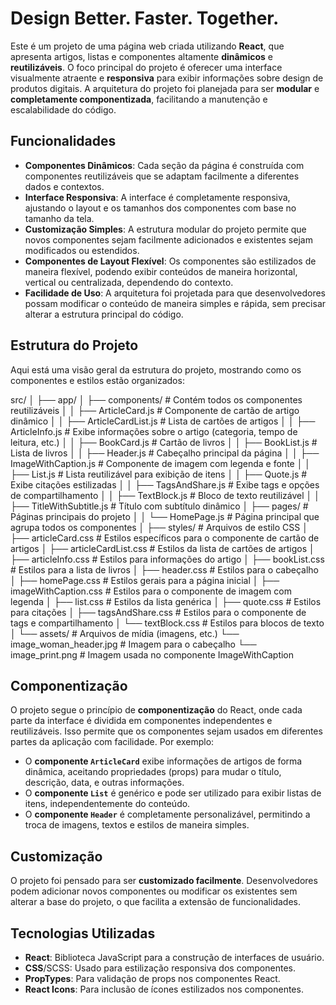 # Design Better. Faster. Together.

Este é um projeto de uma página web criada utilizando **React**, que apresenta artigos, listas e componentes altamente **dinâmicos** e **reutilizáveis**. O foco principal do projeto é oferecer uma interface visualmente atraente e **responsiva** para exibir informações sobre design de produtos digitais. A arquitetura do projeto foi planejada para ser **modular** e **completamente componentizada**, facilitando a manutenção e escalabilidade do código.

## Funcionalidades

- **Componentes Dinâmicos**: Cada seção da página é construída com componentes reutilizáveis que se adaptam facilmente a diferentes dados e contextos.
- **Interface Responsiva**: A interface é completamente responsiva, ajustando o layout e os tamanhos dos componentes com base no tamanho da tela.
- **Customização Simples**: A estrutura modular do projeto permite que novos componentes sejam facilmente adicionados e existentes sejam modificados ou estendidos.
- **Componentes de Layout Flexível**: Os componentes são estilizados de maneira flexível, podendo exibir conteúdos de maneira horizontal, vertical ou centralizada, dependendo do contexto.
- **Facilidade de Uso**: A arquitetura foi projetada para que desenvolvedores possam modificar o conteúdo de maneira simples e rápida, sem precisar alterar a estrutura principal do código.

## Estrutura do Projeto

Aqui está uma visão geral da estrutura do projeto, mostrando como os componentes e estilos estão organizados:

src/ │ ├── app/ │ ├── components/ # Contém todos os componentes reutilizáveis │ │ ├── ArticleCard.js # Componente de cartão de artigo dinâmico │ │ ├── ArticleCardList.js # Lista de cartões de artigos │ │ ├── ArticleInfo.js # Exibe informações sobre o artigo (categoria, tempo de leitura, etc.) │ │ ├── BookCard.js # Cartão de livros │ │ ├── BookList.js # Lista de livros │ │ ├── Header.js # Cabeçalho principal da página │ │ ├── ImageWithCaption.js # Componente de imagem com legenda e fonte │ │ ├── List.js # Lista reutilizável para exibição de itens │ │ ├── Quote.js # Exibe citações estilizadas │ │ ├── TagsAndShare.js # Exibe tags e opções de compartilhamento │ │ ├── TextBlock.js # Bloco de texto reutilizável │ │ ├── TitleWithSubtitle.js # Título com subtítulo dinâmico │ ├── pages/ # Páginas principais do projeto │ │ └── HomePage.js # Página principal que agrupa todos os componentes │ ├── styles/ # Arquivos de estilo CSS │ ├── articleCard.css # Estilos específicos para o componente de cartão de artigos │ ├── articleCardList.css # Estilos da lista de cartões de artigos │ ├── articleInfo.css # Estilos para informações do artigo │ ├── bookList.css # Estilos para a lista de livros │ ├── header.css # Estilos para o cabeçalho │ ├── homePage.css # Estilos gerais para a página inicial │ ├── imageWithCaption.css # Estilos para o componente de imagem com legenda │ ├── list.css # Estilos da lista genérica │ ├── quote.css # Estilos para citações │ ├── tagsAndShare.css # Estilos para o componente de tags e compartilhamento │ └── textBlock.css # Estilos para blocos de texto │ └── assets/ # Arquivos de mídia (imagens, etc.) └── image_woman_header.jpg # Imagem para o cabeçalho └── image_print.png # Imagem usada no componente ImageWithCaption


## Componentização

O projeto segue o princípio de **componentização** do React, onde cada parte da interface é dividida em componentes independentes e reutilizáveis. Isso permite que os componentes sejam usados em diferentes partes da aplicação com facilidade. Por exemplo:

- O **componente `ArticleCard`** exibe informações de artigos de forma dinâmica, aceitando propriedades (props) para mudar o título, descrição, data, e outras informações.
- O **componente `List`** é genérico e pode ser utilizado para exibir listas de itens, independentemente do conteúdo.
- O **componente `Header`** é completamente personalizável, permitindo a troca de imagens, textos e estilos de maneira simples.

## Customização

O projeto foi pensado para ser **customizado facilmente**. Desenvolvedores podem adicionar novos componentes ou modificar os existentes sem alterar a base do projeto, o que facilita a extensão de funcionalidades.

## Tecnologias Utilizadas

- **React**: Biblioteca JavaScript para a construção de interfaces de usuário.
- **CSS**/SCSS: Usado para estilização responsiva dos componentes.
- **PropTypes**: Para validação de props nos componentes React.
- **React Icons**: Para inclusão de ícones estilizados nos componentes.
